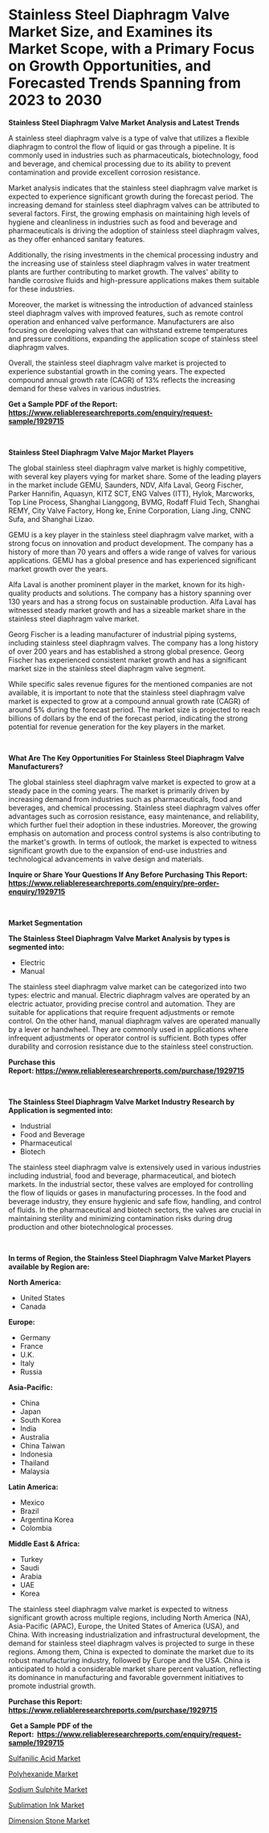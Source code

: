 <p><h1>Stainless Steel Diaphragm Valve Market Size, and Examines its Market Scope, with a Primary Focus on Growth Opportunities, and Forecasted Trends Spanning from 2023 to 2030</h1></p><p><strong>Stainless Steel Diaphragm Valve Market Analysis and Latest Trends</strong></p>
<p><p>A stainless steel diaphragm valve is a type of valve that utilizes a flexible diaphragm to control the flow of liquid or gas through a pipeline. It is commonly used in industries such as pharmaceuticals, biotechnology, food and beverage, and chemical processing due to its ability to prevent contamination and provide excellent corrosion resistance.</p><p>Market analysis indicates that the stainless steel diaphragm valve market is expected to experience significant growth during the forecast period. The increasing demand for stainless steel diaphragm valves can be attributed to several factors. First, the growing emphasis on maintaining high levels of hygiene and cleanliness in industries such as food and beverage and pharmaceuticals is driving the adoption of stainless steel diaphragm valves, as they offer enhanced sanitary features. </p><p>Additionally, the rising investments in the chemical processing industry and the increasing use of stainless steel diaphragm valves in water treatment plants are further contributing to market growth. The valves' ability to handle corrosive fluids and high-pressure applications makes them suitable for these industries.</p><p>Moreover, the market is witnessing the introduction of advanced stainless steel diaphragm valves with improved features, such as remote control operation and enhanced valve performance. Manufacturers are also focusing on developing valves that can withstand extreme temperatures and pressure conditions, expanding the application scope of stainless steel diaphragm valves.</p><p>Overall, the stainless steel diaphragm valve market is projected to experience substantial growth in the coming years. The expected compound annual growth rate (CAGR) of 13% reflects the increasing demand for these valves in various industries.</p></p>
<p><strong>Get a Sample PDF of the Report:&nbsp; <a href="https://www.reliableresearchreports.com/enquiry/request-sample/1929715">https://www.reliableresearchreports.com/enquiry/request-sample/1929715</a></strong></p>
<p>&nbsp;</p>
<p><strong>Stainless Steel Diaphragm Valve Major Market Players</strong></p>
<p><p>The global stainless steel diaphragm valve market is highly competitive, with several key players vying for market share. Some of the leading players in the market include GEMU, Saunders, NDV, Alfa Laval, Georg Fischer, Parker Hannifin, Aquasyn, KITZ SCT, ENG Valves (ITT), Hylok, Marcworks, Top Line Process, Shanghai Lianggong, BVMG, Rodaff Fluid Tech, Shanghai REMY, City Valve Factory, Hong ke, Enine Corporation, Liang Jing, CNNC Sufa, and Shanghai Lizao.</p><p>GEMU is a key player in the stainless steel diaphragm valve market, with a strong focus on innovation and product development. The company has a history of more than 70 years and offers a wide range of valves for various applications. GEMU has a global presence and has experienced significant market growth over the years.</p><p>Alfa Laval is another prominent player in the market, known for its high-quality products and solutions. The company has a history spanning over 130 years and has a strong focus on sustainable production. Alfa Laval has witnessed steady market growth and has a sizeable market share in the stainless steel diaphragm valve market.</p><p>Georg Fischer is a leading manufacturer of industrial piping systems, including stainless steel diaphragm valves. The company has a long history of over 200 years and has established a strong global presence. Georg Fischer has experienced consistent market growth and has a significant market size in the stainless steel diaphragm valve segment.</p><p>While specific sales revenue figures for the mentioned companies are not available, it is important to note that the stainless steel diaphragm valve market is expected to grow at a compound annual growth rate (CAGR) of around 5% during the forecast period. The market size is projected to reach billions of dollars by the end of the forecast period, indicating the strong potential for revenue generation for the key players in the market.</p></p>
<p>&nbsp;</p>
<p><strong>What Are The Key Opportunities For Stainless Steel Diaphragm Valve Manufacturers?</strong></p>
<p><p>The global stainless steel diaphragm valve market is expected to grow at a steady pace in the coming years. The market is primarily driven by increasing demand from industries such as pharmaceuticals, food and beverages, and chemical processing. Stainless steel diaphragm valves offer advantages such as corrosion resistance, easy maintenance, and reliability, which further fuel their adoption in these industries. Moreover, the growing emphasis on automation and process control systems is also contributing to the market's growth. In terms of outlook, the market is expected to witness significant growth due to the expansion of end-use industries and technological advancements in valve design and materials.</p></p>
<p><strong>Inquire or Share Your Questions If Any Before Purchasing This Report: <a href="https://www.reliableresearchreports.com/enquiry/pre-order-enquiry/1929715">https://www.reliableresearchreports.com/enquiry/pre-order-enquiry/1929715</a></strong></p>
<p>&nbsp;</p>
<p><strong>Market Segmentation</strong></p>
<p><strong>The Stainless Steel Diaphragm Valve Market Analysis by types is segmented into:</strong></p>
<p><ul><li>Electric</li><li>Manual</li></ul></p>
<p><p>The stainless steel diaphragm valve market can be categorized into two types: electric and manual. Electric diaphragm valves are operated by an electric actuator, providing precise control and automation. They are suitable for applications that require frequent adjustments or remote control. On the other hand, manual diaphragm valves are operated manually by a lever or handwheel. They are commonly used in applications where infrequent adjustments or operator control is sufficient. Both types offer durability and corrosion resistance due to the stainless steel construction.</p></p>
<p><strong>Purchase this Report:&nbsp;<a href="https://www.reliableresearchreports.com/purchase/1929715">https://www.reliableresearchreports.com/purchase/1929715</a></strong></p>
<p>&nbsp;</p>
<p><strong>The Stainless Steel Diaphragm Valve Market Industry Research by Application is segmented into:</strong></p>
<p><ul><li>Industrial</li><li>Food and Beverage</li><li>Pharmaceutical</li><li>Biotech</li></ul></p>
<p><p>The stainless steel diaphragm valve is extensively used in various industries including industrial, food and beverage, pharmaceutical, and biotech markets. In the industrial sector, these valves are employed for controlling the flow of liquids or gases in manufacturing processes. In the food and beverage industry, they ensure hygienic and safe flow, handling, and control of fluids. In the pharmaceutical and biotech sectors, the valves are crucial in maintaining sterility and minimizing contamination risks during drug production and other biotechnological processes.</p></p>
<p>&nbsp;</p>
<p><strong>In terms of Region, the Stainless Steel Diaphragm Valve Market Players available by Region are:</strong></p>
<p>
    <p> <strong> North America: </strong>
        <ul>
            <li>United States</li>
            <li>Canada</li>
        </ul>
        </p> 
    <p> <strong> Europe: </strong>
        <ul>
            <li>Germany</li>
            <li>France</li>
            <li>U.K.</li>
            <li>Italy</li>
            <li>Russia</li>
        </ul>
        </p> 
    <p> <strong> Asia-Pacific: </strong>
        <ul>
            <li>China</li>
            <li>Japan</li>
            <li>South Korea</li>
            <li>India</li>
            <li>Australia</li>
            <li>China Taiwan</li>
            <li>Indonesia</li>
            <li>Thailand</li>
            <li>Malaysia</li>
        </ul>
        </p> 
    <p> <strong> Latin America: </strong>
        <ul>
            <li>Mexico</li>
            <li>Brazil</li>
            <li>Argentina Korea</li>
            <li>Colombia</li>
        </ul>
        </p> 
    <p> <strong> Middle East & Africa: </strong>
        <ul>
            <li>Turkey</li>
            <li>Saudi</li>
            <li>Arabia</li>
            <li>UAE</li>
            <li>Korea</li>
        </ul>
    </p>
    </p>
<p><p>The stainless steel diaphragm valve market is expected to witness significant growth across multiple regions, including North America (NA), Asia-Pacific (APAC), Europe, the United States of America (USA), and China. With increasing industrialization and infrastructural development, the demand for stainless steel diaphragm valves is projected to surge in these regions. Among them, China is expected to dominate the market due to its robust manufacturing industry, followed by Europe and the USA. China is anticipated to hold a considerable market share percent valuation, reflecting its dominance in manufacturing and favorable government initiatives to promote industrial growth.</p></p>
<p><strong>Purchase this Report: <a href="https://www.reliableresearchreports.com/purchase/1929715">https://www.reliableresearchreports.com/purchase/1929715</a></strong></p>
<p>&nbsp;<strong>Get a Sample PDF of the Report:&nbsp;&nbsp;<a href="https://www.reliableresearchreports.com/enquiry/request-sample/1929715">https://www.reliableresearchreports.com/enquiry/request-sample/1929715</a></strong></p>
<p><strong></strong></p>
<p><p><a href="https://medium.com/@edwinsporer/sulfanilic-acid-nbsp-market-focuses-on-market-share-size-and-projected-forecast-till-2030-6fdd512eaf54">Sulfanilic Acid Market</a></p><p><a href="https://medium.com/@tommiefadel2023/analyzing-polyhexanide-market-global-industry-perspective-and-forecast-2023-to-2030-c9d247a28f70">Polyhexanide Market</a></p><p><a href="https://medium.com/@skylargrant2023/sodium-sulphite-market-furnishes-information-on-market-share-market-trends-and-market-growth-501de107d9f8">Sodium Sulphite Market</a></p><p><a href="https://medium.com/@shanelerde/decoding-sublimation-ink-market-metrics-market-share-trends-and-growth-patterns-6965afdb518c">Sublimation Ink Market</a></p><p><a href="https://medium.com/@isomjohnson/dimension-stone-market-report-reveals-the-latest-trends-and-growth-opportunities-of-this-market-a357a8921977">Dimension Stone Market</a></p></p>